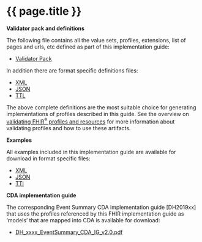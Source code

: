# {{ page.title }}

**Validator pack and definitions**

The following file contains all the value sets, profiles, extensions, list of pages and urls, etc defined as part of this implementation guide:
- [Validator Pack](validator.pack)

In addition there are format specific definitions files:
- [XML](definitions.xml.zip)
- [JSON](definitions.json.zip)
- [TTL](definitions.ttl.zip)

The above complete definitions are the most suitable choice for generating implementations of profiles described in this guide. See the overview on [validating FHIR<sup>&reg;</sup> profiles and resources](http://hl7.org/fhir/STU3/validation.html) for more information about validating profiles and how to use these artifacts.

**Examples** 

All examples included in this implementation guide are available for download in format specific files:

- [XML](examples.xml.zip)
- [JSON](examples.json.zip)
- [TTl](examples.ttl.zip)

**CDA implementation guide**

The corresponding Event Summary CDA implementation guide [DH2019xx] that uses the profiles referenced by this FHIR implementation guide as ‘models’ that are mapped into CDA is available for download:

- [DH_xxxx_EventSummary_CDA_IG_v2.0.pdf](..\..\..\ci-fhir-stu3\pages\EventSummary\_includes\DH_xxxx_EventSummary_CDA_IG_v2.0.pdf)
